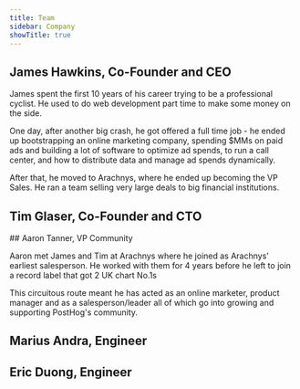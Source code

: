 ```yaml
---
title: Team
sidebar: Company
showTitle: true
---
```


## James Hawkins, Co-Founder and CEO

James spent the first 10 years of his career trying to be a professional cyclist. He used to do web development part time to make some money on the side.

One day, after another big crash, he got offered a full time job - he ended up bootstrapping an online marketing company, spending $MMs on paid ads and building a lot of software to optimize ad spends, to run a call center, and how to distribute data and manage ad spends dynamically.

After that, he moved to Arachnys, where he ended up becoming the VP Sales. He ran a team selling very large deals to big financial institutions.

## Tim Glaser, Co-Founder and CTO

## Aaron Tanner, VP Community

Aaron met James and Tim at Arachnys where he joined as Arachnys' earliest salesperson. He worked with them for 4 years before he left to join a record label that got 2 UK chart No.1s

This circuitous route meant he has acted as an online marketer, product manager and as a salesperson/leader all of which go into growing and supporting PostHog's community.

## Marius Andra, Engineer

## Eric Duong, Engineer